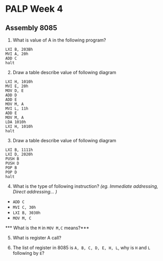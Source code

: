 # PALP Week 4

## Assembly 8085

1. What is value of A in the following program?

```
LXI B, 203Bh
MVI A, 20h
ADD C
halt
```

2. Draw a table describe value of following diagram

```
LXI H, 1010h
MVI E, 20h
MOV D, E
ADD D
ADD E
MOV M, A
MVI L, 11h
ADD E
MOV M, A
LDA 1010h
LXI H, 1010h
halt
```

3. Draw a table describe value of following diagram

```
LXI B, 1111h
LXI D, 2020h
PUSH B
PUSH D
POP B
POP D
halt
```

4. What is the type of following instruction? _(eg. Immediate addressing, Direct addressing... )_

  - `ADD C`
  - `MVI C, 30h`
  - `LXI B, 3030h`
  - `MOV M, C`

 *** What is the `M` in `MOV M,C` means?***

 5. What is register A call?

 6. The list of register in 8085 is `A, B, C, D, E, H, L`, why is `H` and `L` following by `E`?